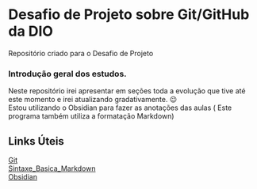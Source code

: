 # Desafio de Projeto sobre Git/GitHub da DIO
Repositório criado para o Desafio de Projeto

### Introdução geral dos estudos.
Neste repositório irei apresentar em seções toda a evolução que tive até este momento e irei atualizando gradativamente. 😉 <br/>
Estou utilizando o Obsidian para fazer as anotações das aulas ( Este programa também utiliza a formatação Markdown)

## Links Úteis
[Git](https://git-scm.com/downloads)<br/>
[Sintaxe_Basica_Markdown](https://www.markdownguide.org/basic-syntax/)<br/>
[Obsidian](https://obsidian.md)
